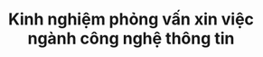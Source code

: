 ---
layout: tag
title: Kinh nghiệm phỏng vấn xin việc ngành công nghệ thông tin
excerpt: Hiện nay, nhu cầu việc làm ngành công nghệ thông tin rất cao, tuy nhiên các bạn ứng viên vẫn chưa biết cách để thuận lợi hơn trong quá trình phỏng vấn, xin chia sẻ các kinh nghiệm phỏng vấn xin việc trong ngành công nghệ thông tin rất hữu ích khi bạn đi xin việc làm.
permalink: /tags/kinh-nghiem-phong-van-xin-viec-cntt
tag_name: kinh-nghiem-phong-van-xin-viec-cntt
---